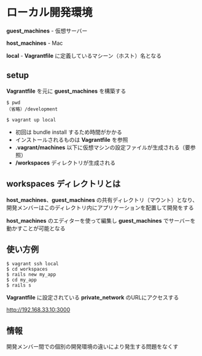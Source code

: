 # ローカル開発環境

**guest_machines** - 仮想サーバー

**host_machines** - Mac

**local** - **Vagrantfile** に定義しているマシーン（ホスト）名となる



## setup

**Vagrantfile** を元に **guest_machines** を構築する

```
$ pwd
（省略）/development

$ vagrant up local
```

* 初回は bundle install するため時間がかかる
* インストールされるものは **Vagrantfile** を参照
* **.vagrant/machines** 以下に仮想マシンの設定ファイルが生成される（要参照）
* **/workspaces** ディレクトリが生成される


## workspaces ディレクトリとは

**host_machines**、**guest_machines** の共有ディレクトリ（マウント）となり、開発メンバーはこのディレクトリ内にアプリケーションを配置して開発をする

**host_machines** のエディターを使って編集し **guest_machines** でサーバーを動かすことが可能となる



## 使い方例

```
$ vagrant ssh local
$ cd workspaces
$ rails new my_app
$ cd my_app
$ rails s
```

**Vagrantfile** に設定されている **private_network** のURLにアクセスする

http://192.168.33.10:3000


## 情報
開発メンバー間での個別の開発環境の違いにより発生する問題をなくす
